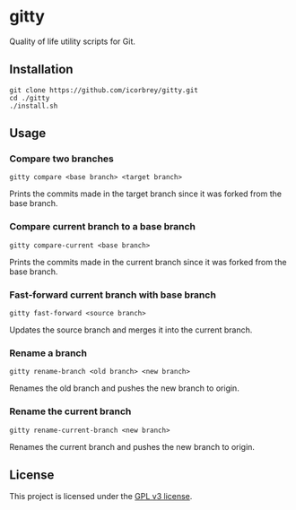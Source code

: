 # gitty

Quality of life utility scripts for Git.

## Installation

```
git clone https://github.com/icorbrey/gitty.git
cd ./gitty
./install.sh
```

## Usage

### Compare two branches

`gitty compare <base branch> <target branch>`

Prints the commits made in the target branch since it was forked from the base branch.

### Compare current branch to a base branch

`gitty compare-current <base branch>`

Prints the commits made in the current branch since it was forked from the base branch.

### Fast-forward current branch with base branch

`gitty fast-forward <source branch>`

Updates the source branch and merges it into the current branch.

### Rename a branch

`gitty rename-branch <old branch> <new branch>`

Renames the old branch and pushes the new branch to origin.

### Rename the current branch

`gitty rename-current-branch <new branch>`

Renames the current branch and pushes the new branch to origin.

## License

This project is licensed under the [GPL v3 license][license].

[license]: https://github.com/icorbrey/gitty/blob/master/LICENSE
